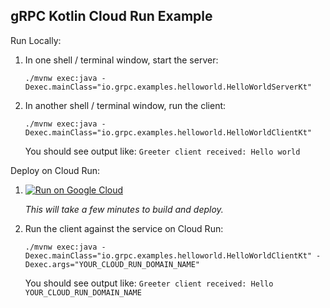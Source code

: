 gRPC Kotlin Cloud Run Example
-----------------------------

Run Locally:
1. In one shell / terminal window, start the server:
    ```
    ./mvnw exec:java -Dexec.mainClass="io.grpc.examples.helloworld.HelloWorldServerKt"
    ```
1. In another shell / terminal window, run the client:
    ```
    ./mvnw exec:java -Dexec.mainClass="io.grpc.examples.helloworld.HelloWorldClientKt"
    ```

   You should see output like: `Greeter client received: Hello world`

Deploy on Cloud Run:

1. [![Run on Google Cloud](https://deploy.cloud.run/button.svg)](https://deploy.cloud.run)

    *This will take a few minutes to build and deploy.*

1. Run the client against the service  on Cloud Run:
    ```
    ./mvnw exec:java -Dexec.mainClass="io.grpc.examples.helloworld.HelloWorldClientKt" -Dexec.args="YOUR_CLOUD_RUN_DOMAIN_NAME"
    ```

   You should see output like: `Greeter client received: Hello YOUR_CLOUD_RUN_DOMAIN_NAME`

